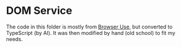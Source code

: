 # DOM Service

The code in this folder is mostly from [Browser Use](https://github.com/browser-use/browser-use), but converted to TypeScript (by AI).
It was then modified by hand (old school) to fit my needs.

